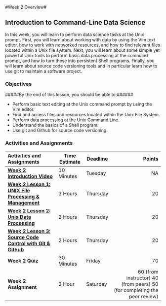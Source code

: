 #Week 2 Overview#
## Introduction to Command-Line Data Science ##

In this week, you will learn to perform data science tasks at the Unix prompt. First, you will learn about working with data by using the Vim text editor, how to work with networked resources, and how to find relevant files located within a Unix file system. Next, you will learn about some simple yet powerful Unix tools to perform basic data processing at the command prompt, and how to turn these into persistent Shell programs. Finally, you will learn about source code versioning tools and in particular learn how to use git to maintain a software project.

### Objectives ###

#####By the end of this lesson, you should be able to:######

- Perform basic text editing at the Unix command prompt by using the Vim editor.
- Find and access files and resources located within the Unix File System.
- Perform data processing at the Unix Command Line.
- Understand the basics of a Shell program.
- Use git and Github for source code versioning.


### Activities and Assignments ###

|Activities and Assignments | Time Estimate | Deadline | Points|
|:------| -----|-------|----------:|
|**[Week 2 Introduction Video](https://mediaspace.illinois.edu/media/Week+Two+Video/0_hfbyotx2)** | 10 Minutes | Tuesday | NA|
|**[Week 2 Lesson 1: UNIX File Processing & Management](lesson1.md)**| 3 Hours |Thursday| 20|
|**[Week 2 Lesson 2: Unix Data Processing](lesson2.md)**| 2 Hours | Thursday | 20 |
|**[Week 2 Lesson 3: Source Code Control with Git & Github](lesson3.md)**| 2 Hours | Thursday| 20 |
|**Week 2 Quiz**| 30 Minutes | Friday | 70|
|**Week 2 Assignment**| 2 Hour | Saturday | 60 (from instructor) 40 (from peers) 50 (for completing the peer review) | 
